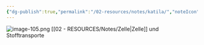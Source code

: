 ```yaml
---
{"dg-publish":true,"permalink":"/02-resources/notes/katila/","noteIcon":"","updated":"2025-08-19T19:49:55.302+02:00"}
---
```


![image-105.png](/img/user/02%20-%20RESOURCES/Files/image-105.png)
[[02 - RESOURCES/Notes/Zelle\|Zelle]] und Stofftransporte